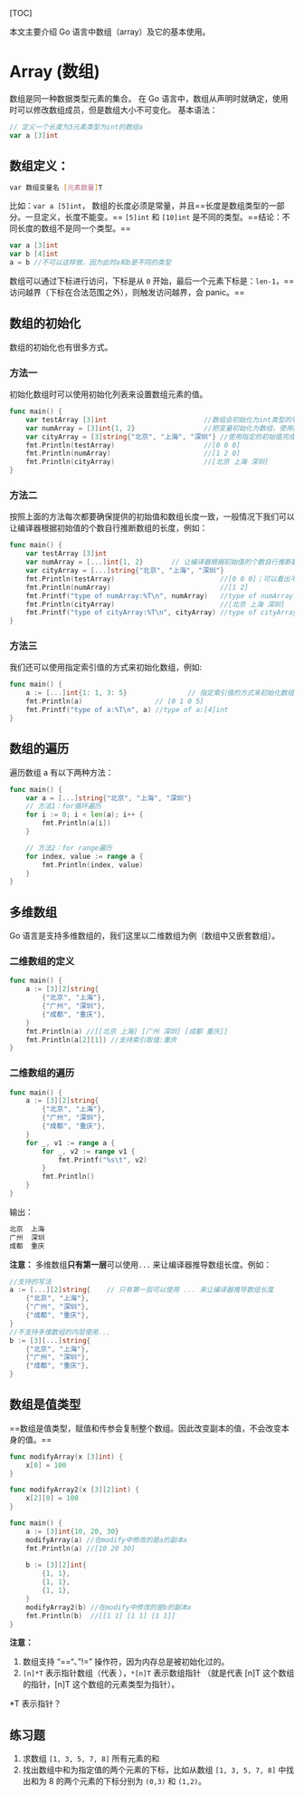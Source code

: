 [TOC]

本文主要介绍 Go 语言中数组（array）及它的基本使用。

# Array (数组)

数组是同一种数据类型元素的集合。 在 Go 语言中，数组从声明时就确定，使用时可以修改数组成员，但是数组大小不可变化。 基本语法：

```go
// 定义一个长度为3元素类型为int的数组a
var a [3]int
```

## 数组定义：

```bash
var 数组变量名 [元素数量]T
```

比如：`var a [5]int`， 数组的长度必须是常量，并且==长度是数组类型的一部分。一旦定义，长度不能变。== `[5]int` 和 `[10]int` 是不同的类型。==结论：不同长度的数组不是同一个类型。==

```go
var a [3]int
var b [4]int
a = b //不可以这样做，因为此时a和b是不同的类型
```

数组可以通过下标进行访问，下标是从 `0` 开始，最后一个元素下标是：`len-1`，==访问越界（下标在合法范围之外），则触发访问越界，会 panic。==

## 数组的初始化

数组的初始化也有很多方式。

### 方法一

初始化数组时可以使用初始化列表来设置数组元素的值。

```go
func main() {
	var testArray [3]int                        //数组会初始化为int类型的零值
	var numArray = [3]int{1, 2}                 //把变量初始化为数组，使用指定的初始值完成初始化
	var cityArray = [3]string{"北京", "上海", "深圳"} //使用指定的初始值完成初始化
	fmt.Println(testArray)                      //[0 0 0]
	fmt.Println(numArray)                       //[1 2 0]
	fmt.Println(cityArray)                      //[北京 上海 深圳]
}
```

### 方法二

按照上面的方法每次都要确保提供的初始值和数组长度一致，一般情况下我们可以让编译器根据初始值的个数自行推断数组的长度，例如：

```go
func main() {
	var testArray [3]int
	var numArray = [...]int{1, 2}		// 让编译器根据初始值的个数自行推断数组的长度
	var cityArray = [...]string{"北京", "上海", "深圳"}
	fmt.Println(testArray)                          //[0 0 0]；可以看出不指定值的话，数组被赋值为0
	fmt.Println(numArray)                           //[1 2]
	fmt.Printf("type of numArray:%T\n", numArray)   //type of numArray:[2]int
	fmt.Println(cityArray)                          //[北京 上海 深圳]
	fmt.Printf("type of cityArray:%T\n", cityArray) //type of cityArray:[3]string
}
```

### 方法三

我们还可以使用指定索引值的方式来初始化数组，例如:

```go
func main() {
	a := [...]int{1: 1, 3: 5}				// 指定索引值的方式来初始化数组
	fmt.Println(a)                  // [0 1 0 5]
	fmt.Printf("type of a:%T\n", a) //type of a:[4]int
}
```



## 数组的遍历

遍历数组 a 有以下两种方法：

```go
func main() {
	var a = [...]string{"北京", "上海", "深圳"}
	// 方法1：for循环遍历
	for i := 0; i < len(a); i++ {
		fmt.Println(a[i])
	}

	// 方法2：for range遍历
	for index, value := range a {
		fmt.Println(index, value)
	}
}
```



## 多维数组

Go 语言是支持多维数组的，我们这里以二维数组为例（数组中又嵌套数组）。

### 二维数组的定义

```go
func main() {
	a := [3][2]string{
		{"北京", "上海"},
		{"广州", "深圳"},
		{"成都", "重庆"},
	}
	fmt.Println(a) //[[北京 上海] [广州 深圳] [成都 重庆]]
	fmt.Println(a[2][1]) //支持索引取值:重庆
}
```

### 二维数组的遍历

```go
func main() {
	a := [3][2]string{
		{"北京", "上海"},
		{"广州", "深圳"},
		{"成都", "重庆"},
	}
	for _, v1 := range a {
		for _, v2 := range v1 {
			fmt.Printf("%s\t", v2)
		}
		fmt.Println()
	}
}
```

输出：

```bash
北京	上海	
广州	深圳	
成都	重庆	
```

**注意：** 多维数组**只有第一层**可以使用`...` 来让编译器推导数组长度。例如：

```go
//支持的写法
a := [...][2]string{	// 只有第一层可以使用 ... 来让编译器推导数组长度
	{"北京", "上海"},
	{"广州", "深圳"},
	{"成都", "重庆"},
}
//不支持多维数组的内层使用...
b := [3][...]string{
	{"北京", "上海"},
	{"广州", "深圳"},
	{"成都", "重庆"},
}
```



## 数组是值类型

==数组是值类型，赋值和传参会复制整个数组。因此改变副本的值，不会改变本身的值。==

```go
func modifyArray(x [3]int) {
	x[0] = 100
}

func modifyArray2(x [3][2]int) {
	x[2][0] = 100
}

func main() {
	a := [3]int{10, 20, 30}
	modifyArray(a) //在modify中修改的是a的副本x
	fmt.Println(a) //[10 20 30]
  
	b := [3][2]int{
		{1, 1},
		{1, 1},
		{1, 1},
	}
	modifyArray2(b) //在modify中修改的是b的副本x
	fmt.Println(b)  //[[1 1] [1 1] [1 1]]
}
```

**注意：**

1. 数组支持 “==“、”!=” 操作符，因为内存总是被初始化过的。
2. `[n]*T` 表示指针数组（代表 ），`*[n]T` 表示数组指针 （就是代表 [n]T 这个数组的指针，[n]T 这个数组的元素类型为指针）。

*T 表示指针？ 



## 练习题

1. 求数组 `[1, 3, 5, 7, 8]` 所有元素的和
2. 找出数组中和为指定值的两个元素的下标，比如从数组 `[1, 3, 5, 7, 8]` 中找出和为 8 的两个元素的下标分别为 `(0,3)` 和 `(1,2)`。